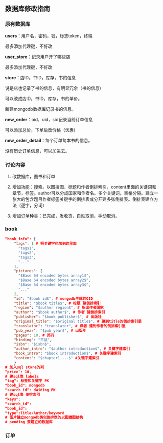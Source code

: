 ## 数据库修改指南

### 原有数据库

**users**：用户名，密码，钱，标志token，终端

最多添加代理键，不好改

**user_store**：记录用户开了哪些店

最多添加代理键，不好改

**store**：店ID，书ID，库存，书的信息

说是店也记录了书的信息，有明显冗余（书的信息）

可以改成店ID，书ID，库存，书的单价。

新建mongodb数据库记录书的信息。

**new_order**：oid，uid，sid记录当前订单信息

可以添加总价，下单后改价格（优惠）

**new_order_detail**：每个订单每本书的信息。

没有历史订单信息，可以加进去。

### 讨论内容

1. 改数据库，图书和订单

2. 增加功能：搜索。以图搜图，标题和作者倒排索引，content里面的关键词和章节，标签。author可以分成国家和作者名。多个关键词，空格分隔。建立一张大的包含题目作者标签关键字的倒排表或分开建多张倒排表。倒排表建立方法（逐字，分词）

3. 增加订单种类：已完成，发收货，自动取消，手动取消。

   

### book

```json
"book_info": {
    "tags": [ # 把关键字也加到这里面
      "tags1",
      "tags2",
      "tags3",
      "..."
    ],
    "pictures": [
      "$Base 64 encoded bytes array1$",
      "$Base 64 encoded bytes array2$",
      "$Base 64 encoded bytes array3$",
      "..."
    ],
    "id": "$book id$", # mongodb生成的OID
    "title": "$book title$", # 标题 建倒排索引
    "region": "$author region$", # 拆出作者国家
    "author": "$book author$", # 作者 建倒排索引
    "publisher": "$book publisher$", # 出版社
    "original_title": "$original title$", # 建到title的倒排索引里
    "translator": "translater", # 译者 建到作者的倒排索引里
    "pub_year": "$pub year$", # 出版年
    "pages": 10, # 页码
    "binding": "平装",
    "isbn": "$isbn$",
    "author_intro": "$author introduction$", # 关键字建索引
    "book_intro": "$book introduction$", # 关键字建索引
    "content": "$chapter1 ...$" #关键字建索引
    }
# 加入sql store的列
"price": 10, 
# 建sql表 labels
"tag": 标签和关键字 PK
"book_id": mongodb 
"search_id": daiding PK
# 建sql表 倒排索引
"keys":
"search_id":
"book_id":
"type":Title/Author/keyword
# 图片建立mongodb类似倒排表的以图搜图结构
# pending 要建立的数据库 

```

### 订单



